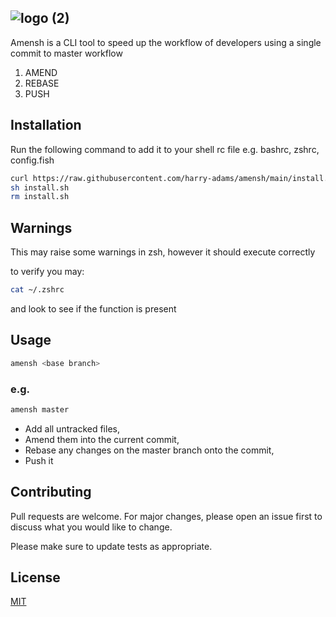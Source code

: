 ![logo (2)](https://user-images.githubusercontent.com/91059134/157690752-bac759a7-e25d-4a27-bf5e-47d6523557c3.png)
---
Amensh is a CLI tool to speed up the workflow of developers using a single commit to master workflow

 1. AMEND 
 2. REBASE 
 3. PUSH


## Installation

Run the following command to add it to your shell rc file e.g. bashrc, zshrc, config.fish

```bash
curl https://raw.githubusercontent.com/harry-adams/amensh/main/install.sh -o install.sh
sh install.sh
rm install.sh
```

## Warnings
This may raise some warnings in zsh, however it should execute correctly

to verify you may:
```bash
cat ~/.zshrc
```
and look to see if the function is present

## Usage

```bash
amensh <base branch>
```
### e.g.

```bash
amensh master
```
 - Add all untracked files, 
 - Amend them into the current commit, 
 - Rebase any changes on the master branch onto the commit, 
 - Push it

## Contributing
Pull requests are welcome. For major changes, please open an issue first to discuss what you would like to change.

Please make sure to update tests as appropriate.

## License
[MIT](https://choosealicense.com/licenses/mit/)
